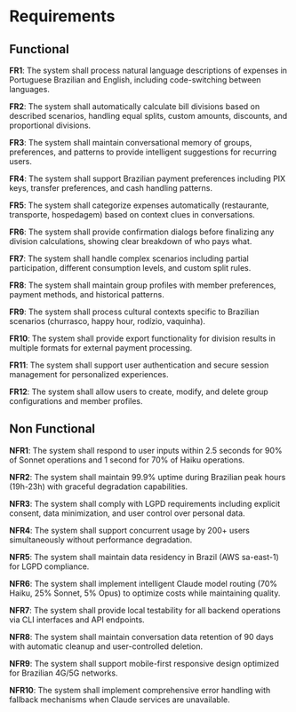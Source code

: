 # Requirements

## Functional

**FR1**: The system shall process natural language descriptions of expenses in Portuguese Brazilian and English, including code-switching between languages.

**FR2**: The system shall automatically calculate bill divisions based on described scenarios, handling equal splits, custom amounts, discounts, and proportional divisions.

**FR3**: The system shall maintain conversational memory of groups, preferences, and patterns to provide intelligent suggestions for recurring users.

**FR4**: The system shall support Brazilian payment preferences including PIX keys, transfer preferences, and cash handling patterns.

**FR5**: The system shall categorize expenses automatically (restaurante, transporte, hospedagem) based on context clues in conversations.

**FR6**: The system shall provide confirmation dialogs before finalizing any division calculations, showing clear breakdown of who pays what.

**FR7**: The system shall handle complex scenarios including partial participation, different consumption levels, and custom split rules.

**FR8**: The system shall maintain group profiles with member preferences, payment methods, and historical patterns.

**FR9**: The system shall process cultural contexts specific to Brazilian scenarios (churrasco, happy hour, rodízio, vaquinha).

**FR10**: The system shall provide export functionality for division results in multiple formats for external payment processing.

**FR11**: The system shall support user authentication and secure session management for personalized experiences.

**FR12**: The system shall allow users to create, modify, and delete group configurations and member profiles.

## Non Functional

**NFR1**: The system shall respond to user inputs within 2.5 seconds for 90% of Sonnet operations and 1 second for 70% of Haiku operations.

**NFR2**: The system shall maintain 99.9% uptime during Brazilian peak hours (19h-23h) with graceful degradation capabilities.

**NFR3**: The system shall comply with LGPD requirements including explicit consent, data minimization, and user control over personal data.

**NFR4**: The system shall support concurrent usage by 200+ users simultaneously without performance degradation.

**NFR5**: The system shall maintain data residency in Brazil (AWS sa-east-1) for LGPD compliance.

**NFR6**: The system shall implement intelligent Claude model routing (70% Haiku, 25% Sonnet, 5% Opus) to optimize costs while maintaining quality.

**NFR7**: The system shall provide local testability for all backend operations via CLI interfaces and API endpoints.

**NFR8**: The system shall maintain conversation data retention of 90 days with automatic cleanup and user-controlled deletion.

**NFR9**: The system shall support mobile-first responsive design optimized for Brazilian 4G/5G networks.

**NFR10**: The system shall implement comprehensive error handling with fallback mechanisms when Claude services are unavailable. 